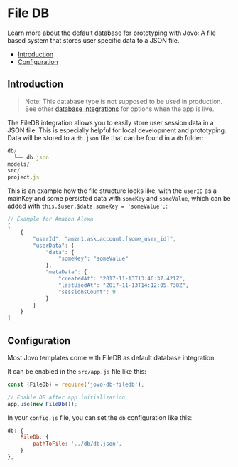 # File DB

Learn more about the default database for prototyping with Jovo: A file based system that stores user specific data to a JSON file.

* [Introduction](#introduction)
* [Configuration](#configuration)


## Introduction

> Note: This database type is not supposed to be used in production. See other [database integrations](./README.md '../') for options when the app is live. 

The FileDB integration allows you to easily store user session data in a JSON file. This is especially helpful for local development and prototyping. Data will be stored to a `db.json` file that can be found in a `db` folder:

```javascript
db/
  └── db.json
models/
src/
project.js
```

This is an example how the file structure looks like, with the `userID` as a mainKey and some persisted data with `someKey` and `someValue`, which can be added with `this.$user.$data.someKey = 'someValue';`:

```js
// Example for Amazon Alexa
[
	{
		"userId": "amzn1.ask.account.[some_user_id]",
		"userData": {
			"data": {
				"someKey": "someValue"
			},
			"metaData": {
				"createdAt": "2017-11-13T13:46:37.421Z",
				"lastUsedAt": "2017-11-13T14:12:05.738Z",
				"sessionsCount": 9
			}
		}
	}
]
```

## Configuration

Most Jovo templates come with FileDB as default database integration.

It can be enabled in the `src/app.js` file like this:

```javascript
const {FileDb} = require('jovo-db-filedb');

// Enable DB after app initialization
app.use(new FileDb());
```

In your `config.js` file, you can set the `db` configuration like this:

```javascript
db: {
	FileDb: {
		pathToFile: '../db/db.json',
	}
},
```







<!--[metadata]: {"description": "Learn how to store user specific data to a file-based database with the Jovo Framework",
"route": "databases/file-db" }-->
